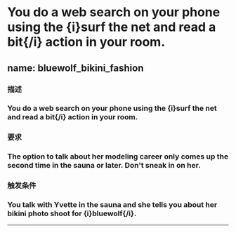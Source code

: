 # You do a web search on your phone using the {i}surf the net and read a bit{/i} action in your room.



## name: bluewolf_bikini_fashion

### 描述

### You do a web search on your phone using the {i}surf the net and read a bit{/i} action in your room.

### 要求

### The option to talk about her modeling career only comes up the second time in the sauna or later. Don't sneak in on her.

### 触发条件

### You talk with Yvette in the sauna and she tells you about her bikini photo shoot for {i}bluewolf{/i}.


*****************************************************************************
